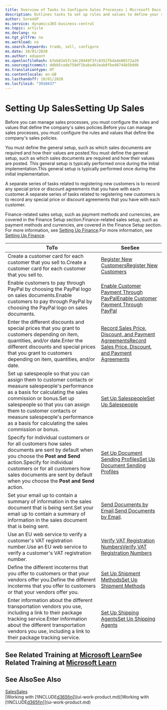 ```yaml
---
title: Overview of Tasks to Configure Sales Processes | Microsoft Docs
description: Outlines tasks to set up rules and values to define your sales policies and processes.
author: SorenGP
ms.service: dynamics365-business-central
ms.topic: article
ms.devlang: na
ms.tgt_pltfrm: na
ms.workload: na
ms.search.keywords: trade, sell, configure
ms.date: 10/01/2020
ms.author: edupont
ms.openlocfilehash: b7eb82e5fc3dc20449f3fc8352fbda4e80372a20
ms.sourcegitcommit: ddbb5cede750df1baba4b3eab8fbed6744b5b9d6
ms.translationtype: HT
ms.contentlocale: en-GB
ms.lasthandoff: 10/01/2020
ms.locfileid: "3910437"
---
```

# <a name="setting-up-sales"></a><span data-ttu-id="10c69-103">Setting Up Sales</span><span class="sxs-lookup"><span data-stu-id="10c69-103">Setting Up Sales</span></span>
<span data-ttu-id="10c69-104">Before you can manage sales processes, you must configure the rules and values that define the company's sales policies.</span><span class="sxs-lookup"><span data-stu-id="10c69-104">Before you can manage sales processes, you must configure the rules and values that define the company's sales policies.</span></span>

<span data-ttu-id="10c69-105">You must define the general setup, such as which sales documents are required and how their values are posted.</span><span class="sxs-lookup"><span data-stu-id="10c69-105">You must define the general setup, such as which sales documents are required and how their values are posted.</span></span> <span data-ttu-id="10c69-106">This general setup is typically performed once during the initial implementation.</span><span class="sxs-lookup"><span data-stu-id="10c69-106">This general setup is typically performed once during the initial implementation.</span></span>

<span data-ttu-id="10c69-107">A separate series of tasks related to registering new customers is to record any special price or discount agreements that you have with each customer.</span><span class="sxs-lookup"><span data-stu-id="10c69-107">A separate series of tasks related to registering new customers is to record any special price or discount agreements that you have with each customer.</span></span>

<span data-ttu-id="10c69-108">Finance-related sales setup, such as payment methods and currencies, are covered in the Finance Setup section.</span><span class="sxs-lookup"><span data-stu-id="10c69-108">Finance-related sales setup, such as payment methods and currencies, are covered in the Finance Setup section.</span></span> <span data-ttu-id="10c69-109">For more information, see [Setting Up Finance](finance-setup-finance.md).</span><span class="sxs-lookup"><span data-stu-id="10c69-109">For more information, see [Setting Up Finance](finance-setup-finance.md).</span></span>

| <span data-ttu-id="10c69-110">To</span><span class="sxs-lookup"><span data-stu-id="10c69-110">To</span></span> | <span data-ttu-id="10c69-111">See</span><span class="sxs-lookup"><span data-stu-id="10c69-111">See</span></span> |
| --- | --- |
| <span data-ttu-id="10c69-112">Create a customer card for each customer that you sell to.</span><span class="sxs-lookup"><span data-stu-id="10c69-112">Create a customer card for each customer that you sell to.</span></span> |[<span data-ttu-id="10c69-113">Register New Customers</span><span class="sxs-lookup"><span data-stu-id="10c69-113">Register New Customers</span></span>](sales-how-register-new-customers.md) |
| <span data-ttu-id="10c69-114">Enable customers to pay through PayPal by choosing the PayPal logo on sales documents.</span><span class="sxs-lookup"><span data-stu-id="10c69-114">Enable customers to pay through PayPal by choosing the PayPal logo on sales documents.</span></span> |[<span data-ttu-id="10c69-115">Enable Customer Payment Through PayPal</span><span class="sxs-lookup"><span data-stu-id="10c69-115">Enable Customer Payment Through PayPal</span></span>](sales-how-enable-payment-service-extensions.md) |
| <span data-ttu-id="10c69-116">Enter the different discounts and special prices that you grant to customers depending on item, quantities, and/or date.</span><span class="sxs-lookup"><span data-stu-id="10c69-116">Enter the different discounts and special prices that you grant to customers depending on item, quantities, and/or date.</span></span> |[<span data-ttu-id="10c69-117">Record Sales Price, Discount, and Payment Agreements</span><span class="sxs-lookup"><span data-stu-id="10c69-117">Record Sales Price, Discount, and Payment Agreements</span></span>](sales-how-record-sales-price-discount-payment-agreements.md) |
| <span data-ttu-id="10c69-118">Set up salespeople so that you can assign them to customer contacts or measure salespeople's performance as a basis for calculating the sales commission or bonus.</span><span class="sxs-lookup"><span data-stu-id="10c69-118">Set up salespeople so that you can assign them to customer contacts or measure salespeople's performance as a basis for calculating the sales commission or bonus.</span></span> |[<span data-ttu-id="10c69-119">Set Up Salespeople</span><span class="sxs-lookup"><span data-stu-id="10c69-119">Set Up Salespeople</span></span>](sales-how-setup-salespeople.md) |
| <span data-ttu-id="10c69-120">Specify for individual customers or for all customers how sales documents are sent by default when you choose the **Post and Send** action.</span><span class="sxs-lookup"><span data-stu-id="10c69-120">Specify for individual customers or for all customers how sales documents are sent by default when you choose the **Post and Send** action.</span></span> |[<span data-ttu-id="10c69-121">Set Up Document Sending Profiles</span><span class="sxs-lookup"><span data-stu-id="10c69-121">Set Up Document Sending Profiles</span></span>](sales-how-setup-document-send-profiles.md) |
| <span data-ttu-id="10c69-122">Set your email up to contain a summary of information in the sales document that is being sent.</span><span class="sxs-lookup"><span data-stu-id="10c69-122">Set your email up to contain a summary of information in the sales document that is being sent.</span></span> |<span data-ttu-id="10c69-123">[Send Documents by Email](ui-how-send-documents-email.md).</span><span class="sxs-lookup"><span data-stu-id="10c69-123">[Send Documents by Email](ui-how-send-documents-email.md).</span></span> |
|<span data-ttu-id="10c69-124">Use an EU web service to verify a customer's VAT registration number.</span><span class="sxs-lookup"><span data-stu-id="10c69-124">Use an EU web service to verify a customer's VAT registration number.</span></span>|[<span data-ttu-id="10c69-125">Verify VAT Registration Numbers</span><span class="sxs-lookup"><span data-stu-id="10c69-125">Verify VAT Registration Numbers</span></span>](finance-setup-vat.md)|
|<span data-ttu-id="10c69-126">Define the different incoterms that you offer to customers or that your vendors offer you.</span><span class="sxs-lookup"><span data-stu-id="10c69-126">Define the different incoterms that you offer to customers or that your vendors offer you.</span></span>|[<span data-ttu-id="10c69-127">Set Up Shipment Methods</span><span class="sxs-lookup"><span data-stu-id="10c69-127">Set Up Shipment Methods</span></span>](sales-how-set-up-shipment-methods.md)|
|<span data-ttu-id="10c69-128">Enter information about the different transportation vendors you use, including a link to their package tracking service.</span><span class="sxs-lookup"><span data-stu-id="10c69-128">Enter information about the different transportation vendors you use, including a link to their package tracking service.</span></span>|[<span data-ttu-id="10c69-129">Set Up Shipping Agents</span><span class="sxs-lookup"><span data-stu-id="10c69-129">Set Up Shipping Agents</span></span>](sales-how-to-set-up-shipping-agents.md)|

## <a name="see-related-training-at-microsoft-learn"></a><span data-ttu-id="10c69-130">See Related Training at [Microsoft Learn](/learn/paths/trade-get-started-dynamics-365-business-central/)</span><span class="sxs-lookup"><span data-stu-id="10c69-130">See Related Training at [Microsoft Learn](/learn/paths/trade-get-started-dynamics-365-business-central/)</span></span>

## <a name="see-also"></a><span data-ttu-id="10c69-131">See Also</span><span class="sxs-lookup"><span data-stu-id="10c69-131">See Also</span></span>
[<span data-ttu-id="10c69-132">Sales</span><span class="sxs-lookup"><span data-stu-id="10c69-132">Sales</span></span>](sales-manage-sales.md)  
<span data-ttu-id="10c69-133">[Working with [!INCLUDE[d365fin](includes/d365fin_md.md)]](ui-work-product.md)</span><span class="sxs-lookup"><span data-stu-id="10c69-133">[Working with [!INCLUDE[d365fin](includes/d365fin_md.md)]](ui-work-product.md)</span></span>
